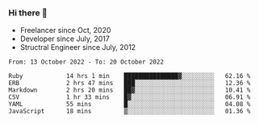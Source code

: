 ### Hi there 👋

- Freelancer since Oct, 2020
- Developer since July, 2017
- Structral Engineer since July, 2012

<!--START_SECTION:waka-->

```text
From: 13 October 2022 - To: 20 October 2022

Ruby            14 hrs 1 min    ███████████████▓░░░░░░░░░   62.16 %
ERB             2 hrs 47 mins   ███░░░░░░░░░░░░░░░░░░░░░░   12.36 %
Markdown        2 hrs 20 mins   ██▓░░░░░░░░░░░░░░░░░░░░░░   10.41 %
CSV             1 hr 33 mins    █▓░░░░░░░░░░░░░░░░░░░░░░░   06.91 %
YAML            55 mins         █░░░░░░░░░░░░░░░░░░░░░░░░   04.08 %
JavaScript      18 mins         ▒░░░░░░░░░░░░░░░░░░░░░░░░   01.36 %
```

<!--END_SECTION:waka-->
